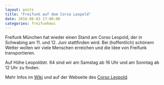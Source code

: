 ```yaml
---
layout: posts
title: "Freifunk auf dem Corso Leopold"
date: 2016-06-03 17:00:00
categories: freifunkmuc
---
```


Freifunk München hat wieder einen Stand am Corso Leopold, der in Schwabing am 11. und 12. Juni stattfinden wird. Bei (hoffentlich) schönem Wetter wollen wir viele Menschen erreichen und die Idee von Freifunk transportieren.

Auf Höhe Leopoldstr. 64 sind wir am Samstag ab 16 Uhr und am Sonntag ab 12 Uhr zu finden.

Mehr Infos im [Wiki][wiki] und auf der Webseite des [Corso Leopold][leopold].

[wiki]: https://ffmuc.net/wiki/p/Teilnahme_Corso_Leopold
[leopold]: http://corso-leopold.de/
